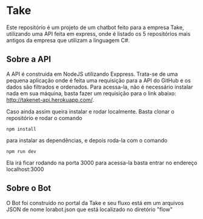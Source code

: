 # Take

Este repositório é um projeto de um chatbot feito para a empresa Take, utilizando uma API feita em express, onde é listado os 5 repositórios mais antigos da empresa que utilizam a linguagem C#.

## Sobre a API
A API é construida em NodeJS utilizando Exppress. Trata-se de uma pequena aplicação onde é feita uma requisição para a API do GitHub e os dados são filtrados e ordenados.
Para acessa-la, não é necessário instalar nada em sua máquina, basta fazer um requisição para o link abaixo:
http://takenet-api.herokuapp.com/.

Caso ainda assim queira instalar e rodar localmente. Basta clonar o repositório e rodar o comando

```
npm install
```
para instalar as dependências, e depois roda-la com o comando   
```
npm run dev
```
Ela irá ficar rodando na porta 3000
para acessa-la basta entrar no endereço localhost:3000

## Sobre o Bot
O Bot foi construido no portal da Take e seu fluxo está em um arquivos JSON de nome lorabot.json que está localizado no diretório "flow"
